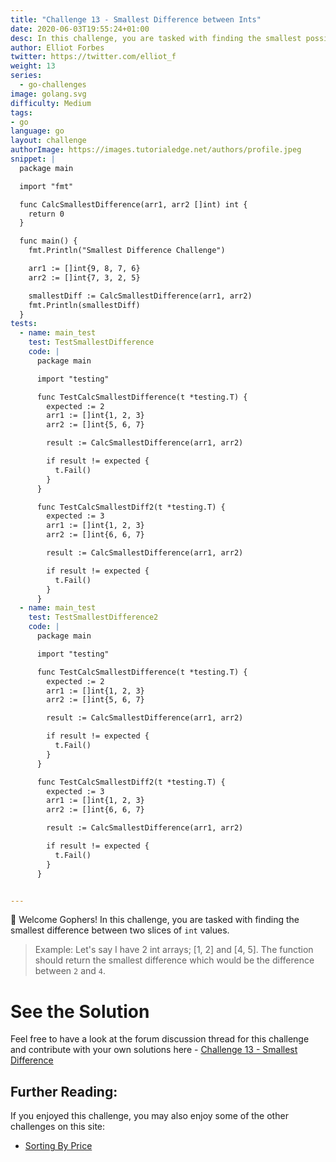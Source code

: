 ```yaml
---
title: "Challenge 13 - Smallest Difference between Ints"
date: 2020-06-03T19:55:24+01:00
desc: In this challenge, you are tasked with finding the smallest possible difference between 2 int slices.
author: Elliot Forbes
twitter: https://twitter.com/elliot_f
weight: 13
series: 
  - go-challenges
image: golang.svg 
difficulty: Medium
tags:
- go
language: go
layout: challenge
authorImage: https://images.tutorialedge.net/authors/profile.jpeg
snippet: |
  package main

  import "fmt"

  func CalcSmallestDifference(arr1, arr2 []int) int {
    return 0
  }

  func main() {
    fmt.Println("Smallest Difference Challenge")

    arr1 := []int{9, 8, 7, 6}
    arr2 := []int{7, 3, 2, 5}

    smallestDiff := CalcSmallestDifference(arr1, arr2)
    fmt.Println(smallestDiff)
  }
tests:
  - name: main_test
    test: TestSmallestDifference
    code: |
      package main

      import "testing"

      func TestCalcSmallestDifference(t *testing.T) {
        expected := 2
        arr1 := []int{1, 2, 3}
        arr2 := []int{5, 6, 7}

        result := CalcSmallestDifference(arr1, arr2)

        if result != expected {
          t.Fail()
        }
      }

      func TestCalcSmallestDiff2(t *testing.T) {
        expected := 3
        arr1 := []int{1, 2, 3}
        arr2 := []int{6, 6, 7}

        result := CalcSmallestDifference(arr1, arr2)

        if result != expected {
          t.Fail()
        }
      }
  - name: main_test
    test: TestSmallestDifference2
    code: |
      package main

      import "testing"

      func TestCalcSmallestDifference(t *testing.T) {
        expected := 2
        arr1 := []int{1, 2, 3}
        arr2 := []int{5, 6, 7}

        result := CalcSmallestDifference(arr1, arr2)

        if result != expected {
          t.Fail()
        }
      }

      func TestCalcSmallestDiff2(t *testing.T) {
        expected := 3
        arr1 := []int{1, 2, 3}
        arr2 := []int{6, 6, 7}

        result := CalcSmallestDifference(arr1, arr2)

        if result != expected {
          t.Fail()
        }
      }


---
```


👋 Welcome Gophers! In this challenge, you are tasked with finding the smallest difference between two slices of `int` values.

> Example: Let's say I have 2 int arrays; [1, 2] and [4, 5]. The function should return the smallest difference which would be the difference between `2` and `4`.

# See the Solution

Feel free to have a look at the forum discussion thread for this challenge and contribute with your own solutions here - [Challenge 13 - Smallest Difference](https://discuss.tutorialedge.net/t/challenge-13-smallest-difference/34) 

## Further Reading:

If you enjoyed this challenge, you may also enjoy some of the other challenges on this site:

* [Sorting By Price](/challenges/go/sort-by-price/)
